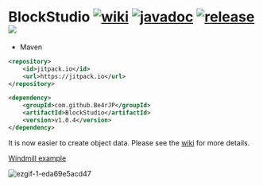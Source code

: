 # BlockStudio [![wiki](https://img.shields.io/badge/API-Wiki-green)](https://github.com/Be4rJP/BlockStudio/wiki) [![javadoc](https://img.shields.io/badge/API-JavaDoc-brightgreen)](https://be4rjp.github.io/BlockStudio/javadoc/) [![release](https://img.shields.io/badge/Release-SNAPSHOT-blue)](https://github.com/Be4rJP/BlockStudio/releases) [![](https://jitpack.io/v/Be4rJP/BlockStudio.svg)](https://jitpack.io/#Be4rJP/BlockStudio)

* Maven
```xml
<repository>
    <id>jitpack.io</id>
    <url>https://jitpack.io</url>
</repository>
```
```xml
<dependency>
    <groupId>com.github.Be4rJP</groupId>
    <artifactId>BlockStudio</artifactId>
    <version>v1.0.4</version>
</dependency>
```


It is now easier to create object data.
Please see the [wiki](https://github.com/Be4rJP/BlockStudio/wiki) for more details.

[Windmill example](https://github.com/Be4rJP/BlockStudioTest)

![ezgif-1-eda69e5acd47](https://user-images.githubusercontent.com/34712108/105834689-231f6200-600e-11eb-8f6e-6c9122ab4beb.gif)
